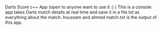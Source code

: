 Darts Score c++ App (open to anyone want to use it :) )
This is a console app takes Darts mutch details at real time and save it in a file.txt as everything about the match.
houssem and ahmed match.txt is the output of this app.
